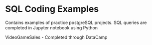 # SQL Coding Examples

Contains examples of practice postgreSQL projects.  SQL queries are completed in Jupyter notebook using Python  

VideoGameSales - Completed through DataCamp
